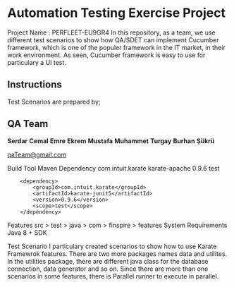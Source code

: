 # Automation Testing Exercise Project
Project Name : PERFLEET-EU9GR4
In this repository, as a team, we use different test scenarios to show how QA/SDET can 
implement Cucumber framework, which is one of the populer framework in the IT market, 
in their work environment. As seen, Cucumber framework is easy to use for particulary a UI test.

## Instructions
Test Scenarios are prepared by;

## QA Team

**Serdar**
**Cemal**
**Emre**
**Ekrem**
**Mustafa**
**Muhammet**
**Turgay**
**Burhan**
**Şükrü**



qaTeam@gmail.com

Build Tool
Maven
Dependency
<dependency>
<groupId>com.intuit.karate</groupId>
<artifactId>karate-apache</artifactId>
<version>0.9.6</version>
<scope>test</scope>
</dependency>

        <dependency>
            <groupId>com.intuit.karate</groupId>
            <artifactId>karate-junit5</artifactId>
            <version>0.9.6</version>
            <scope>test</scope>
        </dependency>
Features
src > test > java > com > finspire > features
System Requirements
Java 8 + SDK

Test Scenario
I particulary created scenarios to show how to use Karate Framewrok features.
There are two more packages names data and utilites.
In the utilities package, there are different java class for the database connection, data generator and so on.
Since there are more than one scenarios in some features, there is Parallel runner to execute in parallel.
